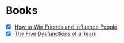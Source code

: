 # Books

- [x] [How to Win Friends and Influence People](https://www.amazon.com/How-Win-Friends-Influence-People/dp/B0006IU7JK/ref=sr_1_1?dchild=1&keywords=How+to+Win+Friends+and+Influence+People&qid=1627325065&sr=8-1)
- [x] [The Five Dysfunctions of a Team](https://www.amazon.com/Five-Dysfunctions-Team-Leadership-Fable/dp/0787960756/ref=sr_1_1_sspa?crid=KVATKS5X8WMG&dchild=1&keywords=the+five+distinctions+of+a+team&qid=1627325578&sprefix=the+five+dis%2Caps%2C204&sr=8-1-spons&psc=1&spLa=ZW5jcnlwdGVkUXVhbGlmaWVyPUExQzNXSUxEN0VEWFNEJmVuY3J5cHRlZElkPUEwNjU5MTgwM0c3ODEwTTJLRVg4WSZlbmNyeXB0ZWRBZElkPUEwNjIzNjg4MllHVTZJTktCQTZSUyZ3aWRnZXROYW1lPXNwX2F0ZiZhY3Rpb249Y2xpY2tSZWRpcmVjdCZkb05vdExvZ0NsaWNrPXRydWU=)
